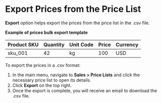 <a id="export-price-lists"></a>

# Export Prices from the Price List

**Export** option helps export the prices from the price list in the .csv file.

**Example of prices bulk export template**

| Product SKU   |   Quantity | Unit Code   |   Price | Currency   |
|---------------|------------|-------------|---------|------------|
| sku_001       |         42 | kg          |     100 | USD        |

To export the prices in a .csv format:

1. In the main menu, navigate to **Sales > Price Lists** and click the necessary price list to open its details.
2. Click **Export** on the top right.
3. Once the export is complete, you will receive an email to download the .csv file.
